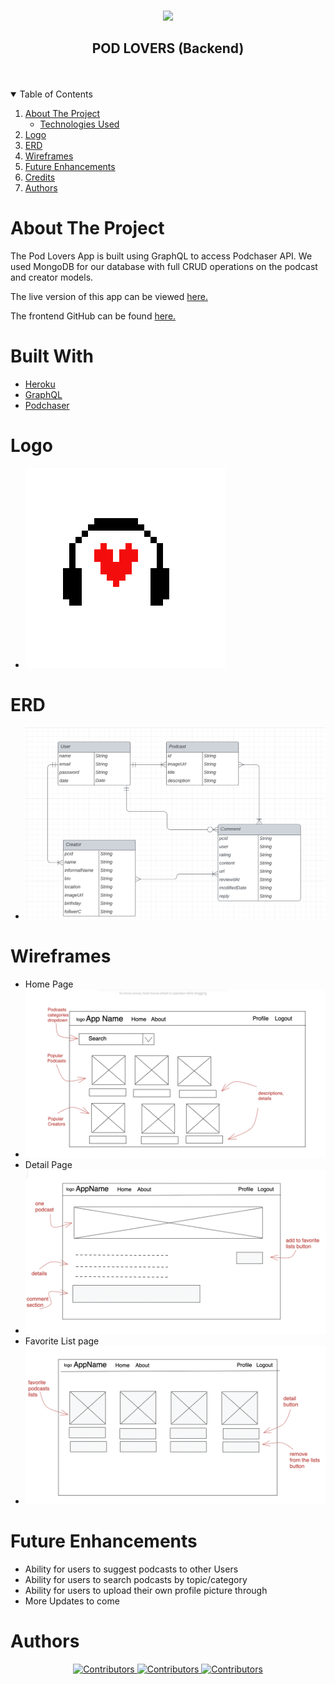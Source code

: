 <!-- https://i.imgur.com/VAvuPtU.png -->

<!-- PROJECT LOGO -->
<br />
<p align="center">
  <a href="https://github.com/ReneTheMC/pod-lovers-backend">
    <img src=" https://i.imgur.com/VAvuPtU.png " >
  </a>
  <h2 align="center">POD LOVERS (Backend)</h2>
<br>
<Br>

<!-- TABLE OF CONTENTS -->
<details open="open">
  <summary>Table of Contents</summary>
  <ol>
    <li>
      <a href="#about-the-project">About The Project</a>
      <ul>
        <li><a href="#built-with">Technologies Used</a></li>
      </ul>
    </li>
    <li><a href="#Logo">Logo</a></li>
    <li><a href="#ERD">ERD</a></li>
    <li><a href="#Wireframes">Wireframes</a></li>
     <li><a href="#future-enhancements">Future Enhancements</a></li>
     <li><a href="#credit">Credits</a></li>
     <li><a href="#authors">Authors</a></li>

 </ol>
</details>

<!-- ABOUT THE PROJECT -->
# **About The Project**
The Pod Lovers App is built using GraphQL to access Podchaser API. We used MongoDB for our database with full CRUD operations on the podcast and creator models.  

The live version of this app can be viewed [here.]()

The frontend GitHub can be found [here.](https://github.com/ReneTheMC/pod-lovers-frontend)

# **Built With**
* [Heroku](https://dashboard.heroku.com/apps)
* [GraphQL](https://graphql.org/learn/)
* [Podchaser](https://www.podchaser.com/)

# **Logo**
* ![Logo](./image/podlogo0.png)

# **ERD**
* ![ERD](./image/PodLovers%20ERD.png)

# **Wireframes**
* Home Page
* ![Wireframes](./image/Podcasts%20HOME%20page.png)
* Detail Page
* ![Wireframes](./image/podcast%20details%20page.png)
* Favorite List page
* ![Wireframes](./image/podcast%20favorite%20lists%20page.png)

# **Future Enhancements**
* Ability for users to suggest podcasts to other Users
* Ability for users to search podcasts by topic/category
* Ability for users to upload their own profile picture through 
* More Updates to come

# **Authors**

<div align="center">
  <a href="https://github.com/ruraliz" target="_blank">
    <img src="https://i.imgur.com/td6nLst.jpg"
      alt="Contributors"
      width="15%" />
  </a>
    <a href="https://github.com/hninmabalo" target="_blank">
    <img src="https://i.imgur.com/FMldvPj.jpg"
      alt="Contributors"
      width="15%" />
  </a>
    <a href="https://github.com/ReneTheMC" target="_blank">
    <img src="https://i.imgur.com/Vwsw8Y2.jpg"
      alt="Contributors"
      width="15%" />
  </a>
</div>

